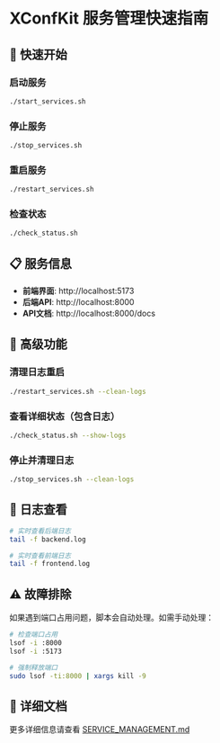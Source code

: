 # XConfKit 服务管理快速指南

## 🚀 快速开始

### 启动服务
```bash
./start_services.sh
```

### 停止服务
```bash
./stop_services.sh
```

### 重启服务
```bash
./restart_services.sh
```

### 检查状态
```bash
./check_status.sh
```

## 📋 服务信息

- **前端界面**: http://localhost:5173
- **后端API**: http://localhost:8000
- **API文档**: http://localhost:8000/docs

## 🔧 高级功能

### 清理日志重启
```bash
./restart_services.sh --clean-logs
```

### 查看详细状态（包含日志）
```bash
./check_status.sh --show-logs
```

### 停止并清理日志
```bash
./stop_services.sh --clean-logs
```

## 📝 日志查看

```bash
# 实时查看后端日志
tail -f backend.log

# 实时查看前端日志
tail -f frontend.log
```

## ⚠️ 故障排除

如果遇到端口占用问题，脚本会自动处理。如需手动处理：

```bash
# 检查端口占用
lsof -i :8000
lsof -i :5173

# 强制释放端口
sudo lsof -ti:8000 | xargs kill -9
```

## 📖 详细文档

更多详细信息请查看 [SERVICE_MANAGEMENT.md](./SERVICE_MANAGEMENT.md)
